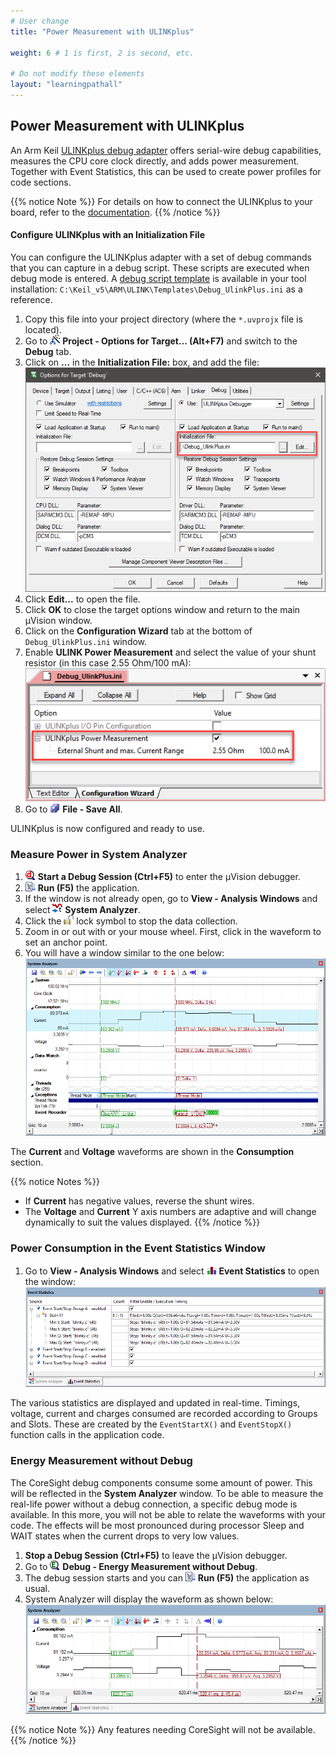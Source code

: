 ```yaml
---
# User change
title: "Power Measurement with ULINKplus"

weight: 6 # 1 is first, 2 is second, etc.

# Do not modify these elements
layout: "learningpathall"
---
```


## Power Measurement with ULINKplus

An Arm Keil [ULINKplus debug adapter](https://developer.arm.com/Tools%20and%20Software/ULINKplus) offers serial-wire debug capabilities, measures the CPU core clock directly, and adds power measurement. Together with Event Statistics, this can be used to create power profiles for code sections.

{{% notice Note %}}
For details on how to connect the ULINKplus to your board, refer to the [documentation](https://developer.arm.com/documentation/101636/latest/Power-Measurement?lang=en).
{{% /notice %}}

#### Configure ULINKplus with an Initialization File

You can configure the ULINKplus adapter with a set of debug commands that you can capture in a debug script. These scripts are executed when debug mode is entered. A [debug script template](https://developer.arm.com/documentation/101636/latest/Test-Automation/Debug-Script-Template) is available in your tool installation: `C:\Keil_v5\ARM\ULINK\Templates\Debug_UlinkPlus.ini` as a reference.

1. Copy this file into your project directory (where the `*.uvprojx` file is located).
1. Go to ![Options for Target](./b_uv4_target_options.png) **Project - Options for Target... (Alt+F7)** and switch to the **Debug** tab.
6. Click on **...** in the **Initialization File:** box, and add the file:  
   ![Debug_UlinkPlus.ini added to the target options](./debug_ulpl_ini.png)
6. Click **Edit...** to open the file.
9. Click **OK** to close the target options window and return to the main μVision window.
1. Click on the **Configuration Wizard** tab at the bottom of `Debug_UlinkPlus.ini` window.
1. Enable **ULINK Power Measurement** and select the value of your shunt resistor (in this case 2.55 Ohm/100 mA):  
   ![Debug_UlinkPlus.ini configuration](./debug_ulpl_ini_config.png)
3. Go to ![Save All](./b_uv4_save_all.png) **File - Save All**.

ULINKplus is now configured and ready to use.

### Measure Power in System Analyzer

1. ![Build](./b_uv4_debug.png) **Start a Debug Session (Ctrl+F5)** to enter the µVision debugger.
1. ![Run](./b_uv4_run.png) **Run (F5)** the application.  
1. If the window is not already open, go to **View - Analysis Windows** and select ![System Analyzer Window](./b_uv4_system_analyzer.png) **System Analyzer**.
6. Click the ![Lock](./b_uv4_unlock.png) lock symbol to stop the data collection.
9. Zoom in or out with or your mouse wheel. First, click in the waveform to set an anchor point.
5. You will have a window similar to the one below:
   ![System Analyzer with Power Consumption](./sa_w_power.png)

The **Current** and **Voltage** waveforms are shown in the **Consumption** section.

{{% notice Notes %}}
- If **Current** has negative values, reverse the shunt wires.
- The **Voltage** and **Current** Y axis numbers are adaptive and will change dynamically to suit the values displayed.
{{% /notice %}}

### Power Consumption in the Event Statistics Window

1. Go to **View - Analysis Windows** and select ![Event Statistics](./b_uv4_event_statistics.png) **Event Statistics** to open the window:  
   ![Event Statistics with Power Consumption](./evtstat_window_w_power.png)

The various statistics are displayed and updated in real-time. Timings, voltage, current and charges consumed are recorded according to Groups and Slots. These are created by the `EventStartX()` and `EventStopX()` function calls in the application code.

### Energy Measurement without Debug

The CoreSight debug components consume some amount of power. This will be reflected in the **System Analyzer** window. To be able to measure the real-life power without a debug connection, a specific debug mode is available. In this more, you will not be able to relate the waveforms with your code. The effects will be most pronounced during processor Sleep and WAIT states when the current drops to very low values.

1. **Stop a Debug Session (Ctrl+F5)** to leave the µVision debugger.
1. Go to ![Energy Measurement](./b_uv4_energy.png) **Debug - Energy Measurement without Debug**.
2. The debug session starts and you can ![Run](./b_uv4_run.png) **Run (F5)** the application as usual.
4. System Analyzer will display the waveform as shown below:  
   ![Energy Measurement without Debug](./energy_wo_debug.png)

{{% notice Note %}}
Any features needing CoreSight will not be available.
{{% /notice %}}
